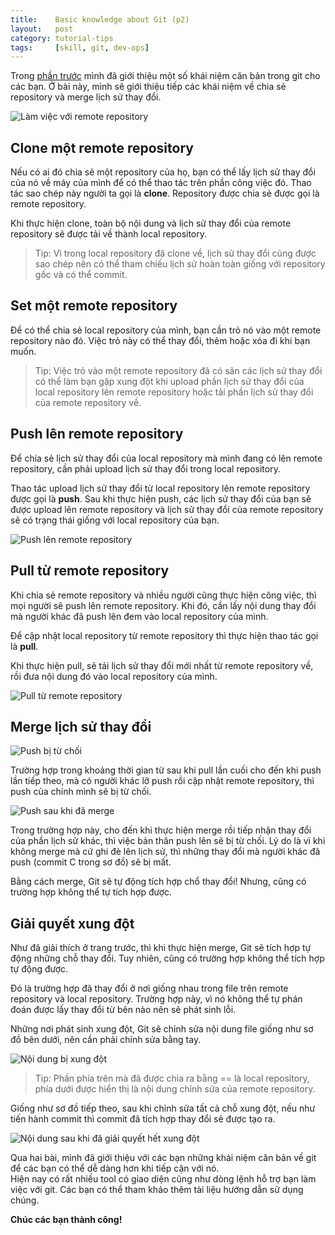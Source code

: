 ```yaml
---
title:    Basic knowledge about Git (p2)
layout:   post
category: tutorial-tips
tags:     [skill, git, dev-ops]
---
```


Trong [phần trước][prev-post] mình đã giới thiệu một số khái niệm căn bản trong git cho các bạn.
Ở bài này, mình sẽ giới thiệu tiếp các khái niệm về chia sẻ repository và merge lịch sử thay đổi.

<!-- more -->

![Làm việc với remote repository](http://backlogtool.com/git-guide/vn/img/post/intro/capture_intro1_2_2.png)

## Clone một remote repository

Nếu có ai đó chia sẻ một repository của họ, bạn có thể lấy lịch sử thay đổi của nó
về máy của mình để có thể thao tác trên phần công việc đó. Thao tác sao chép này
người ta gọi là **clone**. Repository được chia sẻ được gọi là remote repository.

Khi thực hiện clone, toàn bộ nội dung và lịch sử thay đổi của remote repository
sẽ được tải về thành local repository.

> Tip: Vì trong local repository đã clone về, lịch sử thay đổi cũng được sao chép
> nên có thể tham chiếu lịch sử hoàn toàn giống với repository gốc và có thể commit.

## Set một remote repository

Để có thể chia sẻ local repository của mình, bạn cần trỏ nó vào một remote repository nào đó.
Việc trỏ này có thể thay đổi, thêm hoặc xóa đi khi bạn muốn.

> Tip: Việc trỏ vào một remote repository đã có sãn các lịch sử thay đổi có thể làm bạn
> gặp xung đột khi upload phần lịch sử thay đổi của local repository lên remote repository
> hoặc tải phần lịch sử thay đổi của remote repository về.

## Push lên remote repository

Để chia sẻ lịch sử thay đổi của local repository mà mình đang có lên remote repository,
cần phải upload lịch sử thay đổi trong local repository.

Thao tác upload lịch sử thay đổi từ local repository lên remote repository được gọi là **push**.
Sau khi thực hiện push, các lịch sử thay đổi của bạn sẽ được upload lên remote repository và
lịch sử thay đổi của remote repository sẽ có trạng thái giống với local repository của bạn.

![Push lên remote repository](http://backlogtool.com/git-guide/vn/img/post/intro/capture_intro3_1_1.png)

## Pull từ remote repository

Khi chia sẻ remote repository và nhiều người cũng thực hiện công việc, thì mọi người
sẽ push lên remote repository. Khi đó, cần lấy nội dung thay đổi mà người khác đã push lên
đem vào local repository của mình.

Để cập nhật local repository từ remote repository thì thực hiện thao tác gọi là **pull**.

Khi thực hiện pull, sẽ tải lịch sử thay đổi mới nhất từ remote repository về,
rồi đưa nội dung đó vào local repository của mình.

![Pull từ remote repository](http://backlogtool.com/git-guide/vn/img/post/intro/capture_intro3_3_1.png)

## Merge lịch sử thay đổi

![Push bị từ chối](http://backlogtool.com/git-guide/vn/img/post/intro/capture_intro5_1_1.png)

Trường hợp trong khoảng thời gian từ sau khi pull lần cuối cho đến khi push lần tiếp theo,
mà có người khác lỡ push rồi cập nhật remote repository, thì push của chính mình sẽ bị từ chối.

![Push sau khi đã merge](http://backlogtool.com/git-guide/vn/img/post/intro/capture_intro5_1_2.png)

Trong trường hợp này, cho đến khi thực hiện merge rồi tiếp nhận thay đổi của phần lịch sử khác,
thì việc bản thân push lên sẽ bị từ chối. Lý do là vì khi không merge mà cứ ghi đè lên lịch sử,
thì những thay đổi mà người khác đã push (commit C trong sơ đồ) sẽ bị mất.

Bằng cách merge, Git sẽ tự động tích hợp chổ thay đổi! Nhưng, cũng có trường hợp không thể tự tích hợp được.

## Giải quyết xung đột

Như đã giải thích ở trang trước, thì khi thực hiện merge, Git sẽ tích hợp tự động
những chỗ thay đổi. Tuy nhiên, cũng có trường hợp không thể tích hợp tự động được.

Đó là trường hợp đã thay đổi ở nơi giống nhau trong file trên remote repository và local repository.
Trường hợp này, vì nó không thể tự phán đoán được lấy thay đổi từ bên nào nên sẽ phát sinh lỗi.

Những nơi phát sinh xung đột, Git sẽ chỉnh sửa nội dung file giống như sơ đồ bên dưới,
nên cần phải chỉnh sửa bằng tay.

![Nội dung bị xung đột](http://backlogtool.com/git-guide/vn/img/post/intro/capture_intro5_1_3.png)

> Tip: Phần phía trên mà đã được chia ra bằng == là local repository,
> phía dưới được hiển thị là nội dung chỉnh sửa của remote repository.

Giống như sơ đồ tiếp theo, sau khi chỉnh sửa tất cả chỗ xung đột, nếu như tiến hành commit
thì commit đã tích hợp thay đổi sẽ được tạo ra.

![Nội dung sau khi đã giải quyết hết xung đột](http://backlogtool.com/git-guide/vn/img/post/intro/capture_intro5_1_4.png)

Qua hai bài, mình đã giới thiệu với các bạn những khái niệm căn bản về git để các bạn
có thể dễ dàng hơn khi tiếp cận với nó.   
Hiện nay có rất nhiều tool có giao diện cũng như dòng lệnh hỗ trợ bạn làm việc với git.
Các bạn có thể tham khảo thêm tài liệu hướng dẫn sử dụng chúng.

**Chúc các bạn thành công!**

[prev-post]: /2016-05-11/basic-knowledge-about-git.html
